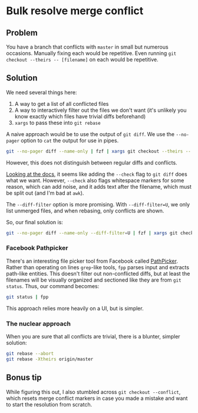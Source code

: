 # Bulk resolve merge conflict

## Problem

You have a branch that conflicts with `master` in small but numerous occasions. Manually fixing each would be repetitive. Even running `git checkout --theirs -- [filename]` on each would be repetitive.

## Solution

We need several things here:

1. A way to get a list of all conflicted files
2. A way to interactively filter out the files we don't want (it's unlikely you know exactly which files have trivial diffs beforehand)
3. `xargs` to pass these into `git rebase`

A naive approach would be to use the output of `git diff`. We use the `--no-pager` option to `cat` the output for use in pipes.

```bash
git --no-pager diff --name-only | fzf | xargs git checkout --theirs --
```

However, this does not distinguish between regular diffs and conflicts.

[Looking at the docs](https://git-scm.com/docs/git-diff), it seems like adding the `--check` flag to `git diff` does what we want. However, `--check` also flags whitespace markers for some reason, which can add noise, and it adds text after the filename, which must be split out (and I'm bad at `awk`).

The `--diff-filter` option is more promising. With `--diff-filter=U`, we only list unmerged files, and when rebasing, only conflicts are shown.

So, our final solution is:

```bash
git --no-pager diff --name-only --diff-filter=U | fzf | xargs git checkout --theirs --
```

### Facebook Pathpicker

There's an interesting file picker tool from Facebook called [PathPicker](https://github.com/facebook/PathPicker). Rather than operating on lines `grep`-like tools, `fpp` parses input and extracts path-like entities. This doesn't filter out non-conflicted diffs, but at least the filenames will be visually organized and sectioned like they are from `git status`. Thus, our command becomes:

```bash
git status | fpp
```

This approach relies more heavily on a UI, but is simpler.

### The nuclear approach

When you are sure that all conflicts are trivial, there is a blunter, simpler solution:

```bash
git rebase --abort
git rebase -Xtheirs origin/master
```

## Bonus tip

While figuring this out, I also stumbled across `git checkout --conflict`, which resets merge conflict markers in case you made a mistake and want to start the resolution from scratch.

